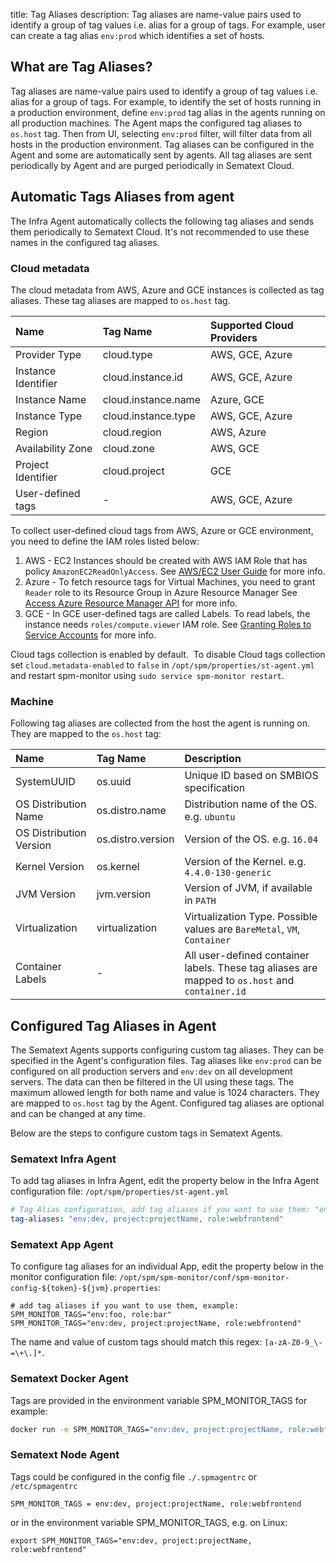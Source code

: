 title: Tag Aliases
description: Tag aliases are name-value pairs used to identify a group of tag values i.e. alias for a group of tags. For example, user can create a tag alias `env:prod` which identifies a set of hosts. 

## What are Tag Aliases?

Tag aliases are name-value pairs used to identify a group of tag values i.e. alias for a group of tags. For example, to identify the set of hosts running in a production environment, define `env:prod` tag alias in the agents running on all production machines. The Agent maps the configured tag aliases to `os.host` tag. Then from UI, selecting `env:prod` filter, will filter data from all hosts in the production environment. Tag aliases can be configured in the Agent and some are automatically sent by agents. All tag aliases are sent periodically by Agent and are purged periodically in Sematext Cloud.

## Automatic Tags Aliases from agent

The Infra Agent automatically collects the following tag aliases and sends them periodically to Sematext Cloud. It's not recommended to use these names in the configured tag aliases.

### Cloud metadata

The cloud metadata from AWS, Azure and GCE instances is collected as tag aliases. These tag aliases are mapped to `os.host` tag.

| Name  | Tag Name  | Supported Cloud Providers  |
|:--|:--|:--|
|  Provider Type |  cloud.type |  AWS, GCE, Azure |
|  Instance Identifier |  cloud.instance.id |  AWS, GCE, Azure |
|  Instance Name |  cloud.instance.name |  Azure, GCE |
|  Instance Type |  cloud.instance.type |  AWS, GCE, Azure |
|  Region |  cloud.region |  AWS, Azure |
|  Availability Zone |  cloud.zone |  AWS, GCE |
|  Project Identifier |  cloud.project |  GCE |
|  User-defined tags |  - |  AWS, GCE, Azure |

To collect user-defined cloud tags from AWS, Azure or GCE environment, you need to define the IAM roles listed below:

1. AWS - EC2 Instances should be created with AWS IAM Role that has policy `AmazonEC2ReadOnlyAccess`.
    See [AWS/EC2 User Guide](http://docs.aws.amazon.com/AWSEC2/latest/UserGuide/iam-roles-for-amazon-ec2.html) for more info.
2. Azure - To fetch resource tags for Virtual Machines, you need to grant `Reader` role to its Resource Group in Azure Resource Manager
    See [Access Azure Resource Manager API](https://docs.microsoft.com/en-gb/azure/active-directory/managed-identities-azure-resources/tutorial-linux-vm-access-arm) for more info.
3. GCE - In GCE user-defined tags are called Labels. To read labels, the instance needs `roles/compute.viewer` IAM role.
    See [Granting Roles to Service Accounts](https://cloud.google.com/iam/docs/granting-roles-to-service-accounts#granting_access_to_a_service_account_for_a_resource) for more info.

Cloud tags collection is enabled by default.  To disable Cloud tags
collection set `cloud.metadata-enabled` to `false` in `/opt/spm/properties/st-agent.yml` and
restart spm-monitor using `sudo service spm-monitor restart`.

### Machine

Following tag aliases are collected from the host the agent is running on. They are mapped to the `os.host` tag:

| Name  | Tag Name  | Description |
|:--|:--|:--|
| SystemUUID | os.uuid | Unique ID based on SMBIOS specification |
| OS Distribution Name | os.distro.name | Distribution name of the OS. e.g. `ubuntu` |
| OS Distribution Version | os.distro.version | Version of the OS. e.g. `16.04` |
| Kernel Version | os.kernel | Version of the Kernel. e.g. `4.4.0-130-generic` |
| JVM Version | jvm.version | Version of JVM, if available in `PATH` |
| Virtualization | virtualization | Virtualization Type. Possible values are `BareMetal`, `VM`, `Container` |
| Container Labels | - | All user-defined container labels. These tag aliases are mapped to `os.host` and `container.id` |

## Configured Tag Aliases in Agent

The Sematext Agents supports configuring custom tag aliases. They can be specified in the Agent's configuration files. Tag aliases like `env:prod` can be configured on all production servers and `env:dev` on all development servers. The data can then be filtered in the UI using these tags. The maximum allowed length for both name and value is 1024 characters. They are mapped to `os.host` tag by the Agent. Configured tag aliases are optional and can be changed at any time.

Below are the steps to configure custom tags in Sematext Agents.

### Sematext Infra Agent

To add tag aliases in Infra Agent, edit the property below in the Infra Agent configuration file:
`/opt/spm/properties/st-agent.yml` 

```yaml
# Tag Alias configuration, add tag aliases if you want to use them: "env:foo, role:bar"
tag-aliases: "env:dev, project:projectName, role:webfrontend"
```

### Sematext App Agent

To configure tag aliases for an individual App, edit the property below in the monitor configuration file: 
`/opt/spm/spm-monitor/conf/spm-monitor-config-${token}-${jvm}.properties`:

``` properties
# add tag aliases if you want to use them, example: SPM_MONITOR_TAGS="env:foo, role:bar"
SPM_MONITOR_TAGS="env:dev, project:projectName, role:webfrontend"
```

The name and value of custom tags should match this regex: `[a-zA-Z0-9_\-=\+\.]*`.

### Sematext Docker Agent

Tags are provided in the environment variable SPM\_MONITOR\_TAGS for example:

``` bash
docker run -e SPM_MONITOR_TAGS="env:dev, project:projectName, role:webfrontend" ... sematext/sematext-agent-docker
```

### Sematext Node Agent

Tags could be configured in the config file `./.spmagentrc` or
`/etc/spmagentrc`

``` properties
SPM_MONITOR_TAGS = env:dev, project:projectName, role:webfrontend
```

or in the environment variable SPM\_MONITOR\_TAGS, e.g. on Linux:

``` properties
export SPM_MONITOR_TAGS="env:dev, project:projectName, role:webfrontend"
```